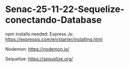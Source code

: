 # Senac-25-11-22-Sequelize-conectando-Database

npm installs needed:
Express Js:
https://expressjs.com/en/starter/installing.html

Nodemon:
https://nodemon.io/

Sequelize:
https://sequelize.org/
